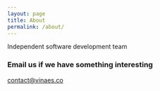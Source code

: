 ```yaml
---
layout: page
title: About
permalink: /about/
---
```


Independent software development team

### Email us if we have something interesting

[contact@vinaes.co](mailto:contact@vinaes.co)